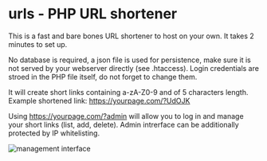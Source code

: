 # urls - PHP URL shortener
This is a fast and bare bones URL shortener to host on your own. It takes 2 minutes to set up.

No database is required, a json file is used for persistence, make sure it is not served by your webserver directly (see .htaccess).
Login credentials are stroed in the PHP file itself, do not forget to change them.

It will create short links containing a-zA-Z0-9 and of 5 characters length.
Example shortened link:
https://yourpage.com/?UdOJK

Using https://yourpage.com/?admin will allow you to log in and manage your short links (list, add, delete). Admin intrerface can be additionally protected by IP whitelisting. 

![management interface](https://i.imgur.com/5ENbtvB.png)
